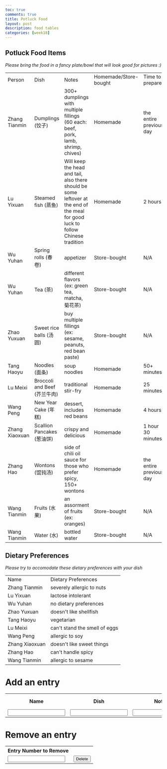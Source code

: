 ```yaml
---
toc: true
comments: true
title: Potluck Food
layout: post
description: food tables
categories: [week18]
---
```


## Potluck Food Items
*Please bring the food in a fancy plate/bowl that will look good for pictures :)*

<table id="foodTable">
    <tr>
        <td>Person</td>
        <td>Dish</td>
        <td>Notes</td>
        <td>Homemade/Store-bought</td>
        <td>Time to prepare</td>
    </tr>
    <tr>
        <td>Zhang Tianmin</td>
        <td>Dumplings (饺子)</td>
        <td>300+ dumplings with multiple fillings (60 each: beef, pork, lamb, shrimp, chives)</td>
        <td>Homemade</td>
        <td>the entire previous day</td>
    </tr>
    <tr>
        <td>Lu Yixuan</td>
        <td>Steamed fish (蒸鱼)</td>
        <td>Will keep the head and tail, also there should be some leftover at the end of the meal for good luck to follow Chinese tradition</td>
        <td>Homemade</td>
        <td>2 hours</td>
    </tr>
    <tr>
        <td>Wu Yuhan</td>
        <td>Spring rolls (春卷)</td>
        <td>appetizer</td>
        <td>Store-bought</td>
        <td>N/A</td>
    </tr>
    <tr>
        <td>Wu Yuhan</td>
        <td>Tea (茶)</td>
        <td>different flavors (ex: green tea, matcha, 菊花茶)</td>
        <td>Store-bought</td>
        <td>N/A</td>
    </tr>
    <tr>
        <td>Zhao Yuxuan</td>
        <td>Sweet rice balls (汤圆)</td>
        <td>buy multiple fillings (ex: sesame, peanuts, red bean paste)</td>
        <td>Store-bought</td>
        <td>N/A</td>
    </tr>
    <tr>
        <td>Tang Haoyu</td>
        <td>Noodles (面条)</td>
        <td>soup noodles</td>
        <td>Homemade</td>
        <td>50+ minutes</td>
    </tr>
    <tr>
        <td>Lu Meixi</td>
        <td>Broccoli and Beef (芥兰牛肉)</td>
        <td>traditional stir-fry</td>
        <td>Homemade</td>
        <td>25 minutes</td>
    </tr>
    <tr>
        <td>Wang Peng</td>
        <td>New Year Cake (年糕)</td>
        <td>dessert, includes red beans</td>
        <td>Homemade</td>
        <td>4 hours</td>
    </tr>
    <tr>
        <td>Zhang Xiaoxuan</td>
        <td>Scallion Pancakes (葱油饼)</td>
        <td>crispy and delicious</td>
        <td>Homemade</td>
        <td>1 hour 30 minutes</td>
    </tr>
    <tr>
        <td>Zhang Hao</td>
        <td>Wontons (馄钝汤)</td>
        <td>side of chili oil sauce for those who prefer spicy, 150+ wontons</td>
        <td>Homemade</td>
        <td>the entire previous day</td>
    </tr>
    <tr>
        <td>Wang Tianmin</td>
        <td>Fruits (水果)</td>
        <td>an assorment of fruits (ex: oranges)</td>
        <td>Store-bought</td>
        <td>N/A</td>
    </tr>
    <tr>
        <td>Wang Tianmin</td>
        <td>Water (水)</td>
        <td>bottled water</td>
        <td>Store-bought</td>
        <td>N/A</td>
    </tr>
</table>

## Dietary Preferences
*Please try to accomodate these dietary preferences with your dish*

<table>
    <tr>
        <td>Name</td>
        <td>Dietary Preferences</td>
    </tr>
    <tr>
        <td>Zhang Tianmin</td>
        <td>severely allergic to nuts</td>
    </tr>
    <tr>
        <td>Lu Yixuan</td>
        <td>lactose intolerant</td>
    </tr>
    <tr>
        <td>Wu Yuhan</td>
        <td>no dietary preferences</td>
    </tr>
    <tr>
        <td>Zhao Yuxuan</td>
        <td>doesn't like shellfish</td>
    </tr>
    <tr>
        <td>Tang Haoyu</td>
        <td>vegetarian</td>
    </tr>
    <tr>
        <td>Lu Meixi</td>
        <td>can't stand the smell of eggs</td>
    </tr>
    <tr>
        <td>Wang Peng</td>
        <td>allergic to soy</td>
    </tr>
    <tr>
        <td>Zhang Xiaoxuan</td>
        <td>doesn't like sweet things</td>
    </tr>
    <tr>
        <td>Zhang Hao</td>
        <td>can't handle spicy</td>
    </tr>
    <tr>
        <td>Wang Tianmin</td>
        <td>allergic to sesame</td>
    </tr>
</table>

# Add an entry
<table>
    <tr>
        <th><label for="name">Name</label></th>
        <th><label for="dish">Dish</label></th>
        <th><label for="notes">Notes</label></th>
        <th><label for="homemade">Homemade/Store-bought</label></th>
        <th><label for="time">Time to Prepare</label></th>
    </tr>
    <tr>
        <td><input type="text" name="name" id="name" required></td>
        <td><input type="text" name="dish" id="dish" required></td>
        <td><input type="text" name="notes" id="notes" required></td>
        <td><input type="text" name="homemade" id="homemade" required></td>
        <td><input type="text" name="time" id="time" required></td>
        <td ><button onclick="create_Entry()">Add</button></td>
    </tr>
</table>

# Remove an entry
<table>
    <tr>
        <th><label for="num">Entry Number to Remove</label></th>
    </tr>
    <tr>
        <td><input type="number" name="num" id="num" required></td>
        <td ><button onclick="delete_Entry()">Delete</button></td>
    </tr>
</table>

<script>
function create_Entry() {
  var table = document.getElementById("foodTable");
  var row = table.insertRow(1);
  var cell1 = row.insertCell(0);
  var cell2 = row.insertCell(1);
  var cell3 = row.insertCell(2);
  var cell4 = row.insertCell(3);
  var cell5 = row.insertCell(4);
  cell1.innerHTML = document.getElementById("name").value;
  cell2.innerHTML = document.getElementById("dish").value;
  cell3.innerHTML = document.getElementById("notes").value;
  cell4.innerHTML = document.getElementById("homemade").value;
  cell5.innerHTML = document.getElementById("time").value;
}

function delete_Entry() {
    var table = document.getElementById("foodTable");
    document.getElementsByTagName("tr")[document.getElementById("num").value].remove();
}

</script>